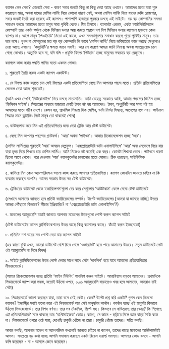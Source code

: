 

ক্যাগল কেন সেরা? এজন্যই সেরা - কারণ সবার জন্যই কিছু না কিছু দেয়া আছে ওখানে। আমাদের মতো যারা শুরু করেছেন মাত্র, অথবা যাদের মেশিন লার্নিং নিয়ে কোনো ধারণা নেই, অথবা মেশিন লার্নিং নিয়ে যাদের রুজি রোজগার, সবার জন্যই তৈরি করা হয়েছে এই ক্যাগল। পাশাপাশি হাজারো পুরস্কার চলছে এই সাইটে। বড় বড় কোম্পানির সমস্যা সমাধান করছে আমাদের মতো মানুষ সারা পৃথিবী থেকে। টীম হিসাবে। ব্যাপারটা এরকম, একটা ফার্মাসিউটিক্যাল কোম্পানি তার একটা ফর্মুলা থেকে বিলিয়ন ডলার আয় করতে পারলে দশ বিশ মিলিয়ন ডলার ক্যাগলে ছড়ানো কোন ব্যাপার না। আগে মানুষ ‘পিএইচডি’ নিতো এই কাজে, এখন সমস্যাগুলোর সমাধান করছে পুরো পৃথিবীর মানুষ। তার ঘরে বসে। গুগল বা ফেসবুকের মত বড় বড় কোম্পানি কি ভাবে ‘মেশিন লার্নিং’ নিয়ে ভবিষ্যতের কাজ করছে সেগুলোও দেয়া আছে এখানে। ‘কম্যুনিটি’র ক্ষমতা জানে সবাই। আর সে কারণে আমরা জানি লিনাক্স অথবা অ্যান্ড্রোয়েড চলে গেছে কোথায়। অত্যুক্তি হবে না, যদি বলি - প্রযুক্তি ফিল্ডে ‘গিটহাব’ হচ্ছে মানুষের সবচেয়ে বড় রেজ্যুমে।  

ক্যাগলে কাজ করার পদ্ধতি পানির মতো একদম সোজা। 

১. শুরুতেই তৈরি করুন একটা ক্যাগল একাউন্ট।

২. যে ফিল্ডে কাজ করতে চান সেই ফিল্ডের একটা প্রতিযোগিতা বেছে নিন আপনার পছন্দ মতো। প্রতিটা প্রতিযোগিতার লেভেল দেয়া আছে শুরুতেই। 

\(আমি এখন দেখছি ‘নিউরোসাইন্স’ নিয়ে চলছে মাতামাতি। আমি যেহেতু সরকারে আছি, আমার পছন্দের জিনিস হচ্ছে ‘ডিসিশন সাইন্স’। সিদ্ধান্তের অভাবে হাজারো কোটি টাকা নষ্ট হয় আমাদের। টাকা, অপুর্চুনিটি আর সময় নষ্ট হয় আমাদের মতো গরীব দেশে। কেমন হয়, প্রাথমিক সিদ্ধান্ত দিক মেশিন, ডাটা নির্ভর সিদ্ধান্ত, আবেগের বসে নয়। ফাইনাল সিদ্ধান্ত মানে ড্রাইভিং সিটে মানুষ তো থাকবেই শেষে\)

৩. ডাউনলোড করে নিন এই প্রতিযোগিতার জন্য দেয়া ট্রেনিং আর টেস্ট ডাটাসেট। 

৪. বেছে নিন আপনার পছন্দের প্ল্যাটফর্ম। ‘আর’ অথবা ‘পাইথন’। আমার রিকোমেন্ডেশন হচ্ছে ‘আর’।  

\(মেশিন লার্নিংয়ের শুরুতেই ‘আর’  অসম্ভব হেল্পফুল। ‘এক্সপ্লোরেটোরি ডাটা এনালাইসিসে’ ‘আর’ অন্য লেভেলে নিয়ে যায় যারা হৃদয় দিয়ে শিখতে চায় মেশিন লার্নিং। আমি নিজেও নষ্ট করেছি এক বছর। কোনটা শিখবো ভেবে। পাইথনে ধারণা ছিলো আগে থেকে। পরে দেখলাম ‘আর’ ক্যালকুলেটর চালানোর মতো সোজা। ঠিক ধরেছেন, সাইন্টিফিক ক্যালকুলেটর। 

৫. ঝালিয়ে নিন কোন অ্যালগরিদমএ ভালো কাজ করছে আপনার প্রতিযোগিতা। ক্যাগল কোনদিন জানতে চাইবে না কি ব্যবহার করছেন আপনি। তাদের দরকার উত্তর সহ টেস্ট ডাটাসেট।  

৬. ট্রেনিংয়ের ডাটাসেট থেকে ‘কোরিলেশন’গুলো বের করে সেগুলোর ‘আউটকাম’ ফেলে দেবো টেস্ট ডাটাসেটে

\(সেখানে আমাদের জানতে হবে প্রতিটা ভ্যারিয়েবলের সম্পর্ক। টার্গেট ভ্যারিয়েবলের \[আমরা যা জানতে চাচ্ছি\] উত্তরে আমরা পৌঁছাবো কিভাবে? ফীচার ইঞ্জিয়ারিং? না ‘এক্সপ্লোরেটোরি ডাটা এনালাইসিস’?\) 

৭. মডেলের অ্যাক্যুরেসি যাচাই জানতে আপনার মডেলের উত্তরগুলো পোস্ট করুন ক্যাগল সাইটে

\(টেস্ট ডাটাসেটের আসল ক্লাসিফিকেশনের উত্তর আছে কিন্তু ক্যাগলের কাছে। যাঁচাই করুন ইচ্ছেমতো\)

৮. প্রতিদিন দশ বারের মত পোস্ট দেয়া যায় ক্যাগল সাইটে 

\(এর কারণ বুঝি এখন, আমরা ডাটাসেট বেশি চিনে গেলে ‘ওভারফিট’ হতে পারে আমাদের উত্তরে। নতুন ডাটাসেটে সেটা ওই অ্যাক্যুরেসি না দিলে বিপদ\)

৯. সাইটে ক্লাসিফিকেশনের উত্তর পোস্ট দেবার সাথে সাথে সেটা ‘পাবলিশ’ হয়ে যাবে আমাদের প্রতিযোগিতার লীডারবোর্ডে। 

\(আমার রিকোমেন্ডেশন হচ্ছে প্রতিটা ‘ফাইন টিউনিং’ পাবলিশ করুন সাইটে। আত্মবিশ্বাস বাড়বে আমাদের। প্রথমদিকে লিডারবোর্ডে জাম্প করা সহজ, যতোই উঠবো ওপরে, ০.০১ অ্যাক্যুরেসি বাড়াতেও খবর হবে আমাদের, আমরাও চাই সেটা\) 

১০. লিডারবোর্ডে ভালো করছেন যারা, তারা বসে নেই কেউ। কেন? উল্টো প্রশ্ন করি একটা? গুগল কেন কিনলো ক্যাগল? ইন্ডাস্ট্রির সবাই ফলো করে এই লিডারবোর্ড আর সেই মানুষটার কার্নাল। কার্নাল হচ্ছে ওই মানুষটা কিভাবে উঠলো লিডারবোর্ডে। তার বিশদ বর্ণনা। তার সব টেকনিক, স্ক্রিপ্ট সহ। কিভাবে সে বাড়িয়েছে তার স্কোর? কি শিখেছে এই প্রতিযোগিতায়? সঙ্গে থাকছে তার ‘অপ্টিমাইজড’ কোড। কারণ, সে জানে - ছড়িয়ে দিলে জ্ঞান বাড়ে বৈকি কমে না। লিডারবোর্ডে ওপরে ওঠে যারা, দেখেছি চাকুরি খোঁজে না তারা। চাকুরি খোঁজে তাদের। সত্যি বলছি।  

আবার বলছি, আপনার মডেল বা অ্যালগরিদম কখনোই জানতে চাইবে না ক্যাগল, তাদের কাছে মডেলের আউটকামটাই আসল। সবচেয়ে বড় কথা হচ্ছে আপনি সমাধান করছেন একটা রিয়েল ওয়ার্ল্ড সমস্যা। আপনার কোড বলবে - আপনি কপি করেছেন - না - আসলে জেনে করেছেন। 



